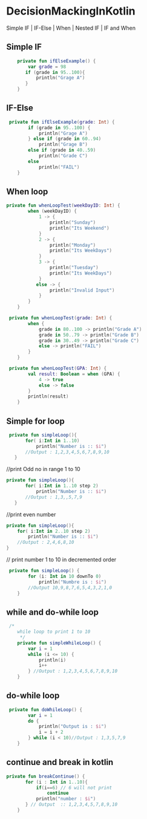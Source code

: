 # DecisionMackingInKotlin
Simple IF | IF-Else | When | Nested IF | IF and When

## Simple IF
```kotlin
    private fun ifElseExample() {
        var grade = 98
       if (grade in 95..100){
           println("Grage A")
       }
    }
```
## IF-Else
```kotlin
 private fun ifElseExample(grade: Int) {
        if (grade in 95..100) {
            println("Grage A")
        } else if (grade in 60..94)
            println("Grage B")
        else if (grade in 40..59)
            println("Grade C")
        else
            println("FAIL")
    }
```
## When loop
```kotlin
private fun whenLoopTest(weekDayID: Int) {
        when (weekDayID) {
            1 -> {
                println("Sunday")
                println("Its Weekend")
            }
            2 -> {
                println("Monday")
                println("Its WeekDays")
            }
            3 -> {
                println("Tuesday")
                println("Its WeekDays")
            }
           else -> {
                println("Invalid Input")
            }
        }
    }
```
```kotlin
 private fun whenLoopTest(grade: Int) {
        when {
            grade in 80..100 -> println("Grade A")
            grade in 50..79 -> println("Grade B")
            grade in 30..49 -> println("Grade C")
            else -> println("FAIL")
        }
    }
```
```kotlin
 private fun whenLoopTest(GPA: Int) {
        val result: Boolean = when (GPA) {
            4 -> true
            else -> false
        }
        println(result)
    }
```
## ####################################################################
## Simple for loop
```kotlin
 private fun simpleLoop(){
       for( i:Int in 1..10)
           println("Number is :: $i")
       //Output : 1,2,3,4,5,6,7,8,9,10
   }
```
//print Odd no in range 1 to 10
```kotlin
private fun simpleLoop(){
       for( i:Int in 1..10 step 2)
           println("Number is :: $i")
       //Output : 1,3,,5,7,9
   }
   ```
   //print even number
   ```kotlin
   private fun simpleLoop(){
       for( i:Int in 2..10 step 2)
           println("Number is :: $i")
       //Output : 2,4,6,8,10
   }
   ```
// print number 1 to 10 in decremented order 
```kotlin
 private fun simpleLoop() {
        for (i: Int in 10 downTo 0)
            println("Numbre is : $i")
        //Output 10,9,8,7,6,5,4,3,2,1,0
    }
```
## while and do-while loop
```kotlin
 /*
    while loop to print 1 to 10
     */
    private fun simpleWhileLoop() {
        var i = 1
        while (i <= 10) {
            println(i)
            i++
        } //Output : 1,2,3,4,5,6,7,8,9,10
    }
```
## do-while loop
```kotlin
 private fun doWhileLoop() {
        var i = 1
        do {
            println("Output is : $i")
            i = i + 2
        } while (i < 10)//Output : 1,3,5,7,9
    }
```
## continue and break in kotlin
```kotlin
private fun breakContinue() {
       for (i : Int in 1..10){
           if(i==6) // 6 will not print 
               continue
           println("number : $i")
       } // Output  :: 1,2,3,4,5,7,8,9,10
    }
```


